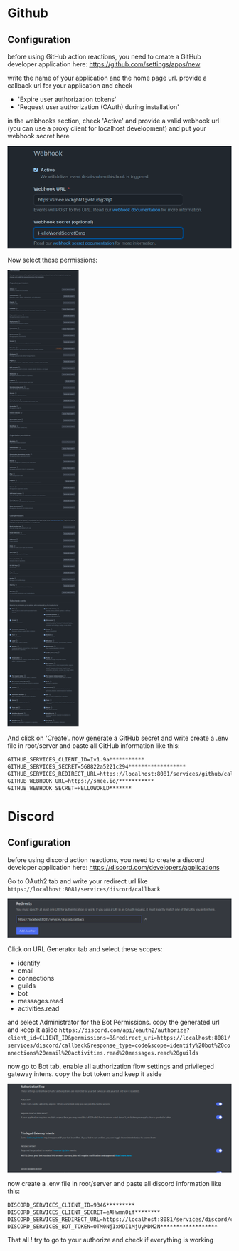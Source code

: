 # Github

## Configuration

before using GitHub action reactions, you need to create a GitHub developer application here:
https://github.com/settings/apps/new

write the name of your application and the home page url.
provide a callback url for your application and check 

- 'Expire user authorization tokens'
- 'Request user authorization (OAuth) during installation'

in the webhooks section, check 'Active' and provide a valid webhook url (you can use a proxy client for localhost development) and put your webhook secret here

![img.png](assets/github_webhook.png)

Now select these permissions:

![img.png](assets/github_permission.png)

And click on 'Create'. now generate a GitHub secret and write create a .env file in root/server and paste all GitHub information like this:

```dotenv
GITHUB_SERVICES_CLIENT_ID=Iv1.9a***********
GITHUB_SERVICES_SECRET=568822a5221c294******************
GITHUB_SERVICES_REDIRECT_URL=https://localhost:8081/services/github/callback
GITHUB_WEBHOOK_URL=https://smee.io/***********
GITHUB_WEBHOOK_SECRET=HELLOWORLD*******
```

# Discord

## Configuration

before using discord action reactions, you need to create a discord developer application here:
https://discord.com/developers/applications

Go to OAuth2 tab and write your redirect url like `https://localhost:8081/services/discord/callback`

![img.png](assets/img.png)

Click on URL Generator tab and select these scopes:

- identify
- email
- connections
- guilds
- bot
- messages.read
- activities.read

and select Administrator for the Bot Permissions. copy the generated url and keep it aside
`https://discord.com/api/oauth2/authorize?client_id=CLIENT_ID&permissions=8&redirect_uri=https://localhost:8081/services/discord/callback&response_type=code&scope=identify%20bot%20connections%20email%20activities.read%20messages.read%20guilds`

now go to Bot tab, enable all authorization flow settings and privileged gateway intens. copy the bot token and keep it aside

![img_1.png](assets/img_1.png)

now create a .env file in root/server and paste all discord information like this:

```dotenv
DISCORD_SERVICES_CLIENT_ID=9346*********
DISCORD_SERVICES_CLIENT_SECRET=eAHwmn0if********
DISCORD_SERVICES_REDIRECT_URL=https://localhost:8081/services/discord/callback
DISCORD_SERVICES_BOT_TOKEN=OTM0NjIxMDI1MjUyMDM2N******************
```

That all ! try to go to your authorize and check if everything is working
